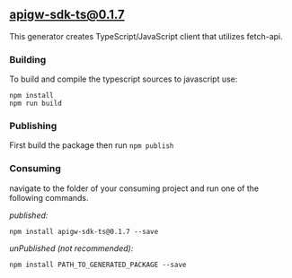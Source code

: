 ## apigw-sdk-ts@0.1.7

This generator creates TypeScript/JavaScript client that utilizes fetch-api.

### Building

To build and compile the typescript sources to javascript use:
```
npm install
npm run build
```

### Publishing

First build the package then run ```npm publish```

### Consuming

navigate to the folder of your consuming project and run one of the following commands.

_published:_

```
npm install apigw-sdk-ts@0.1.7 --save
```

_unPublished (not recommended):_

```
npm install PATH_TO_GENERATED_PACKAGE --save
